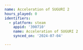 ```yaml
---
name: Acceleration of SUGURI 2
hours_played: 0
identifiers:
  - platform: steam
    appid: '390710'
    name: Acceleration of SUGURI 2
    synced_on: '2024-07-04'

---
```

